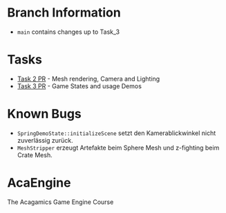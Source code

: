 # Branch Information
* `main` contains changes up to Task_3

# Tasks
* [Task 2 PR](https://github.com/BlazingTwist/GameEngineProject/pull/1) - Mesh rendering, Camera and Lighting
* [Task 3 PR](https://github.com/BlazingTwist/GameEngineProject/pull/2) - Game States and usage Demos

# Known Bugs
* `SpringDemoState::initializeScene` setzt den Kamerablickwinkel nicht zuverlässig zurück.
* `MeshStripper` erzeugt Artefakte beim Sphere Mesh und z-fighting beim Crate Mesh.

# AcaEngine
The Acagamics Game Engine Course
